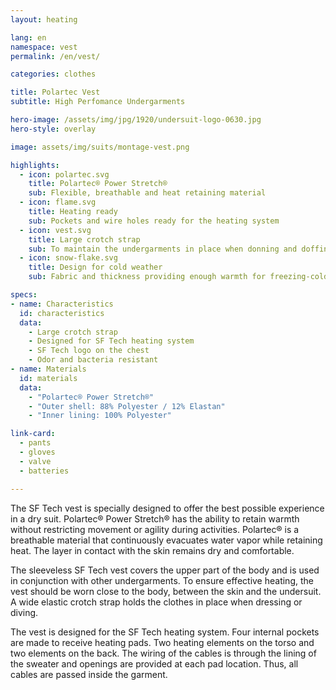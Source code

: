 ```yaml
---
layout: heating

lang: en
namespace: vest
permalink: /en/vest/

categories: clothes

title: Polartec Vest
subtitle: High Perfomance Undergarments

hero-image: /assets/img/jpg/1920/undersuit-logo-0630.jpg
hero-style: overlay

image: assets/img/suits/montage-vest.png

highlights:
  - icon: polartec.svg
    title: Polartec® Power Stretch®
    sub: Flexible, breathable and heat retaining material
  - icon: flame.svg
    title: Heating ready
    sub: Pockets and wire holes ready for the heating system
  - icon: vest.svg
    title: Large crotch strap
    sub: To maintain the undergarments in place when donning and doffing the drysuit
  - icon: snow-flake.svg
    title: Design for cold weather
    sub: Fabric and thickness providing enough warmth for freezing-cold waters

specs:
- name: Characteristics
  id: characteristics
  data:
    - Large crotch strap
    - Designed for SF Tech heating system
    - SF Tech logo on the chest
    - Odor and bacteria resistant
- name: Materials
  id: materials
  data:
    - "Polartec® Power Stretch®"
    - "Outer shell: 88% Polyester / 12% Elastan"
    - "Inner lining: 100% Polyester"

link-card:
  - pants
  - gloves
  - valve
  - batteries

---
```

The SF Tech vest is specially designed to offer the best possible experience in a dry suit. Polartec® Power Stretch® has the ability to retain warmth without restricting movement or agility during activities. Polartec® is a breathable material that continuously evacuates water vapor while retaining heat. The layer in contact with the skin remains dry and comfortable.

The sleeveless SF Tech vest covers the upper part of the body and is used in conjunction with other undergarments. To ensure effective heating, the vest should be worn close to the body, between the skin and the undersuit. A wide elastic crotch strap holds the clothes in place when dressing or diving.

The vest is designed for the SF Tech heating system. Four internal pockets are made to receive heating pads. Two heating elements on the torso and two elements on the back. The wiring of the cables is through the lining of the sweater and openings are provided at each pad location. Thus, all cables are passed inside the garment.


